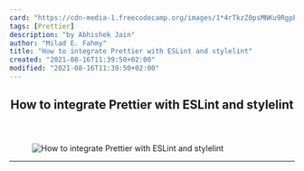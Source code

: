 ```yaml
---
card: "https://cdn-media-1.freecodecamp.org/images/1*4rTkzZ0psMNKu9RgpEfQmg.jpeg"
tags: [Prettier]
description: "by Abhishek Jain"
author: "Milad E. Fahmy"
title: "How to integrate Prettier with ESLint and stylelint"
created: "2021-08-16T11:39:50+02:00"
modified: "2021-08-16T11:39:50+02:00"
---
```

<div class="site-wrapper">
<main id="site-main" class="site-main outer">
<div class="inner">
<article class="post-full post tag-prettier tag-javascript tag-eslint tag-programming tag-technology ">
<header class="post-full-header">
<h1 class="post-full-title">How to integrate Prettier with ESLint and stylelint</h1>
</header>
<figure class="post-full-image">
<picture>
<source media="(max-width: 700px)" sizes="1px" srcset="data:image/gif;base64,R0lGODlhAQABAIAAAAAAAP///yH5BAEAAAAALAAAAAABAAEAAAIBRAA7 1w">
<source media="(min-width: 701px)" sizes="(max-width: 800px) 400px,
(max-width: 1170px) 700px,
1400px" srcset="https://cdn-media-1.freecodecamp.org/images/1*4rTkzZ0psMNKu9RgpEfQmg.jpeg 300w,
https://cdn-media-1.freecodecamp.org/images/1*4rTkzZ0psMNKu9RgpEfQmg.jpeg 600w,
https://cdn-media-1.freecodecamp.org/images/1*4rTkzZ0psMNKu9RgpEfQmg.jpeg 1000w,
https://cdn-media-1.freecodecamp.org/images/1*4rTkzZ0psMNKu9RgpEfQmg.jpeg 2000w">
<img onerror="this.style.display='none'" src="https://cdn-media-1.freecodecamp.org/images/1*4rTkzZ0psMNKu9RgpEfQmg.jpeg" alt="How to integrate Prettier with ESLint and stylelint">
</picture>
</figure>
<section class="post-full-content">
<div class="post-content medium-migrated-article">
</div>
<hr>
</section>
</article>
</div>
</main>
</div>
<!-- Google Tag Manager (noscript) -->
<!-- End Google Tag Manager (noscript) -->
